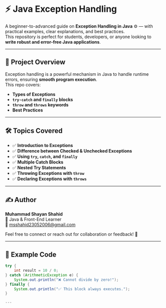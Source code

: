 # ⚡ Java Exception Handling

A beginner-to-advanced guide on **Exception Handling in Java** ⚙️ — with practical examples, clear explanations, and best practices.  
This repository is perfect for students, developers, or anyone looking to **write robust and error-free Java applications**.

---

## 📂 Project Overview
Exception handling is a powerful mechanism in Java to handle runtime errors, ensuring **smooth program execution**.  
This repo covers:
- **Types of Exceptions**
- **`try-catch` and `finally` blocks**
- **`throw` and `throws` keywords**
- **Best Practices**  

---

## 🛠 Topics Covered
- ✅ **Introduction to Exceptions**
- ✅ **Difference between Checked & Unchecked Exceptions**
- ✅ **Using `try`, `catch`, and `finally`**
- ✅ **Multiple Catch Blocks**
- ✅ **Nested Try Statements**
- ✅ **Throwing Exceptions with `throw`**
- ✅ **Declaring Exceptions with `throws`**

---

## ✍️ Author

**Muhammad Shayan Shahid**  
📍 Java & Front-End Learner  
📧 [msshahid23052006@gmail.com](mailto:msshahid23052006@gmail.com)  

Feel free to connect or reach out for collaboration or feedback! 🤝

---

## 📸 Example Code

```java
try {
    int result = 10 / 0;
} catch (ArithmeticException e) {
    System.out.println("❌ Cannot divide by zero!");
} finally {
    System.out.println("✅ This block always executes.");
}

---
